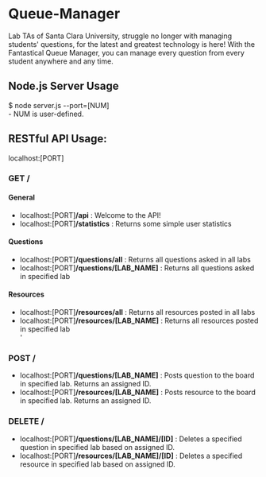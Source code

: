 # Queue-Manager
Lab TAs of Santa Clara University, struggle no longer with managing students' questions, for the latest and greatest technology is here! With the Fantastical Queue Manager, you can manage every question from every student anywhere and any time.

## Node.js Server Usage
$ node server.js --port=[NUM]<br>
    - NUM is user-defined.

## RESTful API Usage:
localhost:[PORT]<br>
### GET /  
#### General
- localhost:[PORT]**/api**                  : Welcome to the API! <br>
- localhost:[PORT]**/statistics**           : Returns some simple user statistics <br>

#### Questions
- localhost:[PORT]**/questions/all**        : Returns all questions asked in all labs <br>
- localhost:[PORT]**/questions/[LAB_NAME]** : Returns all questions asked in specified lab <br>

#### Resources
- localhost:[PORT]**/resources/all**        : Returns all resources posted in all labs <br>
- localhost:[PORT]**/resources/[LAB_NAME]** : Returns all resources posted in specified lab <br>'

### POST /  
- localhost:[PORT]**/questions/[LAB_NAME]** : Posts question to the board in specified lab. Returns an assigned ID. <br>
- localhost:[PORT]**/resources/[LAB_NAME]** : Posts resource to the board in specified lab. Returns an assigned ID. <br>

### DELETE /
- localhost:[PORT]**/questions/[LAB_NAME]/[ID]** : Deletes a specified question in specified lab based on assigned ID.<br>
- localhost:[PORT]**/resources/[LAB_NAME]/[ID]** : Deletes a specified resource in specified lab based on assigned ID.<br>



